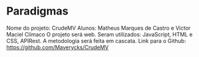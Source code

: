 # Paradigmas
Nome do projeto: CrudeMV
Alunos: Matheus Marques de Castro e Victor Maciel Clímaco
O projeto será web.
Seram utilizados: JavaScript, HTML e CSS, APIRest.
A metodologia será feita em cascata.
Link para o Github: https://github.com/Maverycks/CrudeMV
